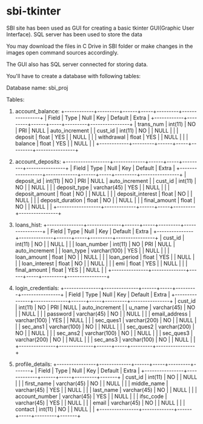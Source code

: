 # sbi-tkinter
SBI site has been used as GUI for creating a basic tkinter GUI(Graphic User Interface). SQL server has been used to store the data

You may download the files in C Drive in SBI folder or make changes in the images open command sources accordingly.

The GUI also has SQL server connected for storing data.

You'll have to create a database with following tables:

Database name:
sbi_proj

Tables:

1. account_balance:
+------------+---------+------+-----+---------+----------------+
| Field      | Type    | Null | Key | Default | Extra          |
+------------+---------+------+-----+---------+----------------+
| trans_num  | int(11) | NO   | PRI | NULL    | auto_increment |
| cust_id    | int(11) | NO   |     | NULL    |                |
| deposit    | float   | YES  |     | NULL    |                |
| withdrawal | float   | YES  |     | NULL    |                |
| balance    | float   | YES  |     | NULL    |                |
+------------+---------+------+-----+---------+----------------+

2. account_deposits:
+------------------+-------------+------+-----+---------+----------------+
| Field            | Type        | Null | Key | Default | Extra          |
+------------------+-------------+------+-----+---------+----------------+
| deposit_id       | int(11)     | NO   | PRI | NULL    | auto_increment |
| cust_id          | int(11)     | NO   |     | NULL    |                |
| deposit_type     | varchar(45) | YES  |     | NULL    |                |
| deposit_amount   | float       | NO   |     | NULL    |                |
| deposit_interest | float       | NO   |     | NULL    |                |
| deposit_duration | float       | NO   |     | NULL    |                |
| final_amount     | float       | NO   |     | NULL    |                |
+------------------+-------------+------+-----+---------+----------------+

3. loans_hist:
+---------------+--------------+------+-----+---------+----------------+
| Field         | Type         | Null | Key | Default | Extra          |
+---------------+--------------+------+-----+---------+----------------+
| cust_id       | int(11)      | NO   |     | NULL    |                |
| loan_number   | int(11)      | NO   | PRI | NULL    | auto_increment |
| loan_type     | varchar(100) | YES  |     | NULL    |                |
| loan_amount   | float        | NO   |     | NULL    |                |
| loan_period   | float        | YES  |     | NULL    |                |
| loan_interest | float        | NO   |     | NULL    |                |
| emi           | float        | YES  |     | NULL    |                |
| final_amount  | float        | YES  |     | NULL    |                |
+---------------+--------------+------+-----+---------+----------------+

4. login_credentials:
+---------------+--------------+------+-----+---------+----------------+
| Field         | Type         | Null | Key | Default | Extra          |
+---------------+--------------+------+-----+---------+----------------+
| cust_id       | int(11)      | NO   | PRI | NULL    | auto_increment |
| u_name        | varchar(45)  | NO   |     | NULL    |                |
| password      | varchar(45)  | NO   |     | NULL    |                |
| email_address | varchar(100) | YES  |     | NULL    |                |
| sec_ques1     | varchar(200) | NO   |     | NULL    |                |
| sec_ans1      | varchar(100) | NO   |     | NULL    |                |
| sec_ques2     | varchar(200) | NO   |     | NULL    |                |
| sec_ans2      | varchar(100) | NO   |     | NULL    |                |
| sec_ques3     | varchar(200) | NO   |     | NULL    |                |
| sec_ans3      | varchar(100) | NO   |     | NULL    |                |
+---------------+--------------+------+-----+---------+----------------+

5. profile_details:
+----------------+-------------+------+-----+---------+-------+
| Field          | Type        | Null | Key | Default | Extra |
+----------------+-------------+------+-----+---------+-------+
| cust_id        | int(11)     | NO   |     | NULL    |       |
| first_name     | varchar(45) | NO   |     | NULL    |       |
| middle_name    | varchar(45) | YES  |     | NULL    |       |
| last_name      | varchar(45) | NO   |     | NULL    |       |
| account_number | varchar(45) | YES  |     | NULL    |       |
| ifsc_code      | varchar(45) | YES  |     | NULL    |       |
| email          | varchar(45) | NO   |     | NULL    |       |
| contact        | int(11)     | NO   |     | NULL    |       |
+----------------+-------------+------+-----+---------+-------+
